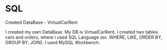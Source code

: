 # SQL
Created DataBase - VirtualCarRent

I created my own DataBase. My DB is VirtualCarRent. I created two tables cars and orders, where i used SQL Language (ex. WHERE, LIKE, ORDER BY, GROUP BY, JOIN). I used MySQL Workbench.

